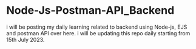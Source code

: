 # Node-Js-Postman-API_Backend

i will be posting my daily learning related to backend using Node-js, EJS and postman API over here.
i will be updating this repo daily starting from 15th July 2023.
